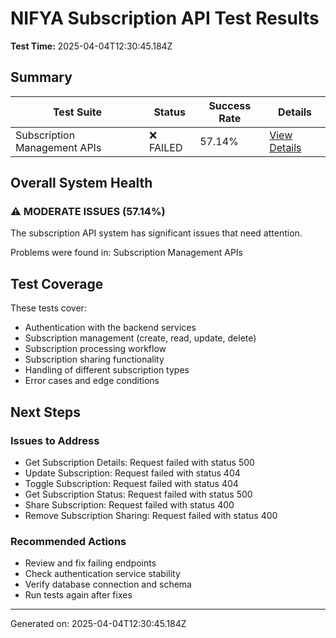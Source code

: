 # NIFYA Subscription API Test Results

**Test Time:** 2025-04-04T12:30:45.184Z

## Summary

| Test Suite | Status | Success Rate | Details |
|------------|--------|--------------|---------|
| Subscription Management APIs | ❌ FAILED | 57.14% | [View Details](subscription-management-test-2025-04-04T12-30-45.176Z.md) |

## Overall System Health

### ⚠️ MODERATE ISSUES (57.14%)
The subscription API system has significant issues that need attention.

Problems were found in: Subscription Management APIs

## Test Coverage

These tests cover:
- Authentication with the backend services
- Subscription management (create, read, update, delete)
- Subscription processing workflow
- Subscription sharing functionality
- Handling of different subscription types
- Error cases and edge conditions

## Next Steps

### Issues to Address
- Get Subscription Details: Request failed with status 500
- Update Subscription: Request failed with status 404
- Toggle Subscription: Request failed with status 404
- Get Subscription Status: Request failed with status 500
- Share Subscription: Request failed with status 400
- Remove Subscription Sharing: Request failed with status 400

### Recommended Actions
- Review and fix failing endpoints
- Check authentication service stability
- Verify database connection and schema
- Run tests again after fixes

---
Generated on: 2025-04-04T12:30:45.184Z
